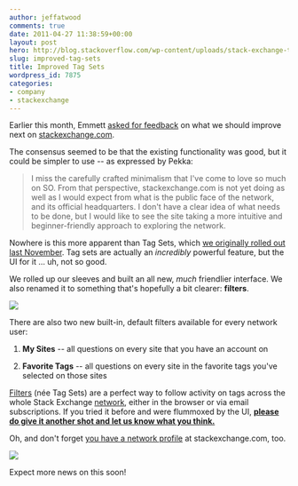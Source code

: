 ```yaml
---
author: jeffatwood
comments: true
date: 2011-04-27 11:38:59+00:00
layout: post
hero: http://blog.stackoverflow.com/wp-content/uploads/stack-exchange-tag-filters.png
slug: improved-tag-sets
title: Improved Tag Sets
wordpress_id: 7875
categories:
- company
- stackexchange
---
```


Earlier this month, Emmett [asked for feedback](http://meta.stackoverflow.com/questions/87239/suggest-the-next-feature-for-the-stackexchange-com-master-website) on what we should improve next on [stackexchange.com](http://stackexchange.com).

The consensus seemed to be that the existing functionality was good, but it could be simpler to use -- as expressed by Pekka:



<blockquote>
I miss the carefully crafted minimalism that I've come to love so much on SO. From that perspective, stackexchange.com is not yet doing as well as I would expect from what is the public face of the network, and its official headquarters. I don't have a clear idea of what needs to be done, but I would like to see the site taking a more intuitive and beginner-friendly approach to exploring the network.
</blockquote>



Nowhere is this more apparent than Tag Sets, which [we originally rolled out last November](http://blog.stackoverflow.com/2010/11/tag-sets-on-stack-exchange/). Tag sets are actually an _incredibly_ powerful feature, but the UI for it ... uh, not so good. 

We rolled up our sleeves and built an all new, _much_ friendlier interface. We also renamed it to something that's hopefully a bit clearer: **filters**.

[![](http://blog.stackoverflow.com/wp-content/uploads/stack-exchange-tag-filters.png)](http://stackexchange.com/filters)

There are also two new built-in, default filters available for every network user:





  1. **My Sites** -- all questions on every site that you have an account on

  2. **Favorite Tags** -- all questions on every site in the favorite tags you've selected on those sites


[Filters](http://stackexchange.com/filters) (née Tag Sets) are a perfect way to follow activity on tags across the whole Stack Exchange [network](http://stackexchange.com/sites), either in the browser or via email subscriptions. If you tried it before and were flummoxed by the UI, **[please do give it another shot and let us know what you think.](http://stackexchange.com/filters)**

Oh, and don't forget [you have a network profile](http://blog.stackoverflow.com/2011/04/stack-exchange-network-profiles/) at stackexchange.com, too.

![](/blog/images/wordpress/stack-exchange-user-page-link.png)

Expect more news on this soon!
